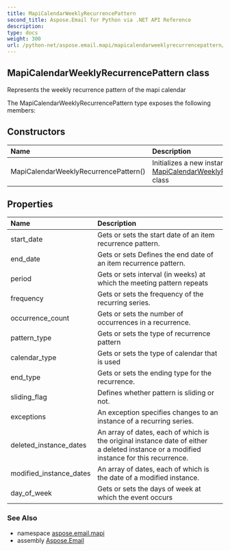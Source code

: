 ```yaml
---
title: MapiCalendarWeeklyRecurrencePattern
second_title: Aspose.Email for Python via .NET API Reference
description: 
type: docs
weight: 300
url: /python-net/aspose.email.mapi/mapicalendarweeklyrecurrencepattern/
---
```


## MapiCalendarWeeklyRecurrencePattern class

Represents the weekly recurrence pattern of the mapi calendar

The MapiCalendarWeeklyRecurrencePattern type exposes the following members:
## Constructors
| Name | Description |
| :- | :- |
|MapiCalendarWeeklyRecurrencePattern()|Initializes a new instance of the [MapiCalendarWeeklyRecurrencePattern](/python-net/aspose.email.mapi/mapicalendarweeklyrecurrencepattern/) class|
## Properties
| Name | Description |
| :- | :- |
|start_date|Gets or sets the start date of an item recurrence pattern.|
|end_date|Gets or sets Defines the end date of an item recurrence pattern.|
|period|Gets or sets interval (in weeks) at which the meeting pattern repeats|
|frequency|Gets or sets the frequency of the recurring series.|
|occurrence_count|Gets or sets the number of occurrences in a recurrence.|
|pattern_type|Gets or sets the type of recurrence pattern|
|calendar_type|Gets or sets the type of calendar that is used|
|end_type|Gets or sets the ending type for the recurrence.|
|sliding_flag|Defines whether pattern is sliding or not.|
|exceptions|An exception specifies changes to an instance of a recurring series.|
|deleted_instance_dates|An array of dates, each of which is the original instance date of either <br/>            a deleted instance or a modified instance for this recurrence.|
|modified_instance_dates|An array of dates, each of which is the date of a modified instance.|
|day_of_week|Gets or sets the days of week at which the event occurs|

### See Also

* namespace [aspose.email.mapi](/python-net/aspose.email.mapi/)
* assembly [Aspose.Email](/python-net/)

